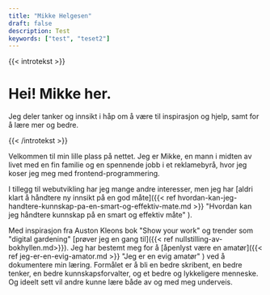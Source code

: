 ```yaml
---
title: "Mikke Helgesen"
draft: false
description: Test
keywords: ["test", "teset2"]
---
```

{{< introtekst >}}
<h1>Hei! Mikke her.</h1> 
<p class="ingress">
Jeg deler tanker og innsikt i håp om å være til inspirasjon og hjelp, samt for å lære mer og bedre.
</p>
{{< /introtekst >}}

Velkommen til min lille plass på nettet. Jeg er Mikke, en mann i midten av livet med en fin familie og en spennende jobb i et reklamebyrå, hvor jeg koser jeg meg med frontend-programmering.

I tillegg til webutvikling har jeg mange andre interesser, men jeg har [aldri klart å håndtere ny innsikt på en god måte]({{< ref hvordan-kan-jeg-handtere-kunnskap-pa-en-smart-og-effektiv-mate.md >}} "Hvordan kan jeg håndtere kunnskap på en smart og effektiv måte" ).

Med inspirasjon fra Auston Kleons bok "Show your work" og trender som "digital gardening" [prøver jeg en gang til]({{< ref nullstilling-av-bokhyllen.md>}}). Jeg har bestemt meg for å [åpenlyst være en amatør]({{< ref jeg-er-en-evig-amator.md >}} "Jeg er en evig amatør" ) ved å dokumentere min læring. Formålet er å bli en bedre skribent, en bedre tenker, en bedre kunnskapsforvalter, og et bedre og lykkeligere menneske. Og ideelt sett vil andre kunne lære både av og med meg underveis.

[comment]: <> (## **Viktig!**
I tråd med tankegangen bak "digital garden" er ikke mine skriverier å anse som ferdige tekster. De utvikles til stadighet ettersom jeg lærer mer, får ny innsikt eller blir korrigert. Jeg deler en prosess mer enn et sluttprodukt. Det er mer som en privat wikipedia, med en god blanding av fakta, antagelser, tanker og ideer, antagelig ispedd noen misforståelser, misoppfatninger og rene feil fra tid til annen. Korriger meg gjerne!)

